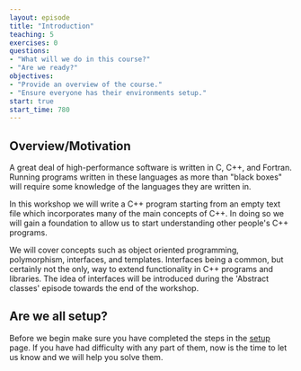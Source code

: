 ```yaml
---
layout: episode
title: "Introduction"
teaching: 5
exercises: 0
questions:
- "What will we do in this course?"
- "Are we ready?"
objectives:
- "Provide an overview of the course."
- "Ensure everyone has their environments setup."
start: true
start_time: 780
---
```


## Overview/Motivation
A great deal of high-performance software is written in C, C++, and Fortran. Running programs written in these languages as more than "black boxes" will require some knowledge of the languages they are written in.

In this workshop we will write a C++ program starting from an empty text file which incorporates many of the main concepts of C++. In doing so we will gain a foundation to allow us to start understanding other people's C++ programs.

We will cover concepts such as object oriented programming, polymorphism, interfaces, and templates. Interfaces being a common, but certainly not the only, way to extend functionality in C++ programs and libraries. The idea of interfaces will be introduced during the 'Abstract classes' episode towards the end of the workshop.


## Are we all setup?

Before we begin make sure you have completed the steps in the [setup](../setup) page. If you have had difficulty with any part of them, now is the time to let us know and we will help you solve them.
